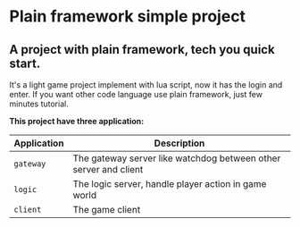 # Plain framework simple project #

## A project with plain framework, tech you quick start. ##

It's a light game project implement with lua script, now it has the login and enter.
If you want other code language use plain framework, just few minutes tutorial.

**This project have three application:**

| Application             | Description                                                     |
| ----------------------- | --------------------------------------------------------------- |
| `gateway`               | The gateway server like watchdog between other server and client|
| `logic`                 | The logic server, handle player action in game world            |
| `client`                | The game client                                                 |

